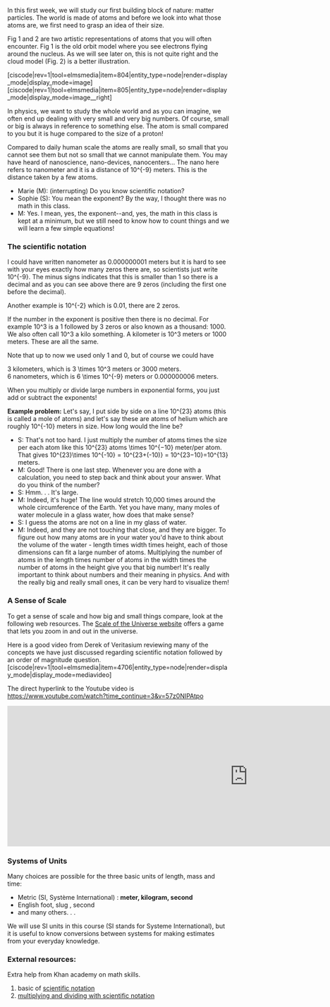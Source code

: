 In this first week, we will study our first building block of nature: matter particles. The world is made of atoms and before we look into what those atoms are, we first need to grasp an idea of their size.

Fig 1 and 2 are two artistic representations of atoms that you will often encounter. Fig 1 is the old orbit model where you see electrons flying around the nucleus. As we will see later on, this is not quite right and the cloud model (Fig. 2) is a better illustration.

[ciscode|rev=1|tool=elmsmedia|item=804|entity_type=node|render=display_mode|display_mode=image]
[ciscode|rev=1|tool=elmsmedia|item=805|entity_type=node|render=display_mode|display_mode=image__right]

In physics, we want to study the whole world and as you can imagine, we often end up dealing with very small and very big numbers. Of course, small or big is always in reference to something else. The atom is small compared to you but it is huge compared to the size of a proton!

Compared to daily human scale the atoms are really small, so small that you cannot see them but not so small that we cannot manipulate them. You may have heard of nanoscience, nano-devices, nanocenters... The nano here refers to nanometer and it is a distance of <lrn-math>10^{-9}</lrn-math> meters.  This is the distance taken by a few atoms.

- Marie (M): (interrupting) Do you know scientific notation?
- Sophie (S): You mean the exponent? By the way, I thought there was no math in this class.
- M: Yes. I mean, yes, the exponent--and, yes, the math in this class is kept at a minimum, but we still need to know how to count things and we will learn a few simple equations!

### The scientific notation


I could have written nanometer as 0.000000001 meters but it is hard to see with your eyes exactly how many zeros there are, so scientists just write <lrn-math>10^{-9}</lrn-math>. The minus signs indicates that this is smaller than 1 so there is a decimal and as you can see above there are 9 zeros (including the first one before the decimal).

Another example is <lrn-math>10^{-2}</lrn-math> which is 0.01, there are 2 zeros.

If the number in the exponent is positive then there is no decimal. For example <lrn-math>10^3</lrn-math> is a 1 followed by 3 zeros or also known as a thousand: 1000. We also often call <lrn-math>10^3</lrn-math> a kilo something. A kilometer is <lrn-math>10^3</lrn-math> meters or 1000 meters. These are all the same.

Note that up to now we used only 1 and 0, but of course we could have

3 kilometers, which is <lrn-math>3 \times 10^3</lrn-math> meters or 3000 meters.  
6 nanometers, which is <lrn-math>6 \times 10^{-9}</lrn-math> meters or 0.000000006 meters.

When you multiply or divide large numbers in exponential forms, you just add or subtract the exponents!

**Example problem:** Let's say, I put side by side on a line <lrn-math>10^{23}</lrn-math> atoms (this is called a mole of atoms) and let's say these are atoms of helium which are roughly <lrn-math>10^{-10}</lrn-math> meters in size. How long would the line be?

- S: That's not too hard. I just multiply the number of atoms times the size per each atom like this <lrn-math>10^{23}</lrn-math> atoms <lrn-math>\times 10^{−10}</lrn-math> meter/per atom. That gives <lrn-math>10^{23}\times 10^{-10} = 10^{23+(-10)} = 10^{23−10}=10^{13}</lrn-math> meters.
- M: Good! There is one last step. Whenever you are done with a calculation, you need to step back and think about your answer. What do you think of the number?
- S: Hmm. . . It's large.
- M: Indeed, it's huge! The line would stretch 10,000 times around the whole circumference of the Earth. Yet you have many, many moles of water molecule in a glass water, how does that make sense?
- S: I guess the atoms are not on a line in my glass of water.
- M: Indeed, and they are not touching that close, and they are bigger. To figure out how many atoms are in your water you'd have to think about the volume of the water - length times width times height, each of those dimensions can fit a large number of atoms. Multiplying the number of atoms in the length times number of atoms in the width times the number of atoms in the height give you that big number! It's really important to think about numbers and their meaning in physics. And with the really big and really small ones, it can be very hard to visualize them!

### A Sense of Scale

To get a sense of scale and how big and small things compare, look at the following web resources. The [ Scale of the Universe website](http://www.onemorelevel.com/game/scale_of_the_universe_2012) offers a game that lets you zoom in and out in the universe.

Here is a good video from Derek of Veritasium reviewing many of the concepts we have just discussed regarding scientific notation followed by an order of magnitude question.
[ciscode|rev=1|tool=elmsmedia|item=4706|entity_type=node|render=display_mode|display_mode=mediavideo]

The direct hyperlink to the Youtube video is https://www.youtube.com/watch?time_continue=3&v=57z0NIPAtpo 
<iframe src="https://h5p.org/h5p/embed/106456" width="1090" height="319" frameborder="0" allowfullscreen="allowfullscreen"></iframe><script src="https://h5p.org/sites/all/modules/h5p/library/js/h5p-resizer.js" charset="UTF-8"></script>

### Systems of Units

Many choices are possible for the three basic units of length, mass and time:

- Metric (SI, Système International) : **meter, kilogram, second**
- English foot, slug , second
- and many others. . .

We will use SI units in this course (SI stands for Systeme International), but it is useful to know conversions between systems for making estimates from your everyday knowledge.

### External resources:

Extra help from Khan academy on math skills.

1. basic of [scientific notation](http://youtu.be/i6lfVUp5RW8)
2. [multiplying and dividing with scientific notation](http://youtu.be/497oIjqRPco)